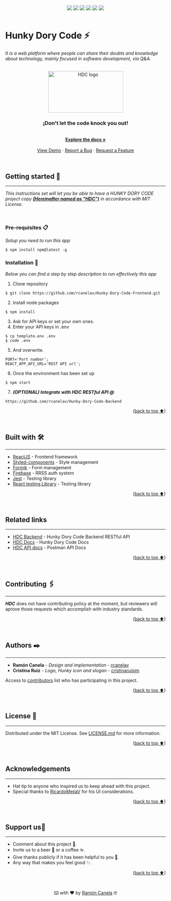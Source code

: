 <div id="top"></div>
<div align="center">
    <img src="https://img.shields.io/github/issues/rcanelav/Hunky-Dory-Code-Frontend" />
    <img src="https://img.shields.io/github/forks/rcanelav/Hunky-Dory-Code-Frontend" />
    <img src="https://img.shields.io/github/stars/rcanelav/Hunky-Dory-Code-Frontend" />
    <img src="https://img.shields.io/github/license/rcanelav/Hunky-Dory-Code-Frontend" />
    <img src="https://img.shields.io/github/commit-activity/m/rcanelav/Hunky-Dory-Code-Frontend" />
    <img src="https://img.shields.io/twitter/url?url=https%3A%2F%2Fgithub.com%2Frcanelav%2FHunky-Dory-Code-Frontend" />
</div>

</br>

# Hunky Dory Code ⚡

_It is a web platform where people can share their doubts and knowledge about technology, mainly focused in software development, via Q&A._

<br />

<div align="center">
  <a href="https://github.com/rcanelav/Hunky-Dory-Code-Frontend/">
    <img src="https://res.cloudinary.com/rayci/image/upload/v1646335388/logo_rmhaes.png" alt="HDC logo" width="235" height="130">
  </a>

  <h3 align="center">¡Don't let the code knock you out!</h3>

  <p align="center">
    <br />
    <a href="https://github.com/rcanelav/Hunky-Dory-Code-Docs"><strong>Explore the docs »</strong></a>
    <br />
    <br />
    <a href="https://rcanelav.github.io/Hunky-Dory-Code-Frontend/">View Demo</a>
    ·
    <a href="https://github.com/rcanelav/Hunky-Dory-Code-Frontend/issues">Report a Bug</a>
    ·
    <a href="https://github.com/rcanelav/Hunky-Dory-Code-Frontend/issues">Request a Feature</a>
  </p>
</div>
<br />


## Getting started 🚀
---

_This instructions set will let you be able to have a HUNKY DORY CODE project copy ***<u>(Hereinafter named as "HDC")</u>*** in accordance with MIT License._

</br>

### Pre-requisites 📋

_Setup you need to run this app_

```
$ npm install npm@latest -g
```

### Installation 🔧

_Below you can find a step by step description to run effectively this app_

1. Clone repository
```
$ git clone https://github.com/rcanelav/Hunky-Dory-Code-Frontend.git
```

2. Install node packages

```
$ npm install
```

3. Ask for API keys or set your own ones.
4. Enter your API keys in .env
```
$ cp template.env .env
$ code .env
```

5. And overwrite.

```
PORT='Port number';
REACT_APP_API_URL='REST API url';
```

6. Once the environment has been set up

```
$ npm start
```

7. ***(OPTIONAL) Integrate with HDC RESTful API @***

```
https://github.com/rcanelav/Hunky-Dory-Code-Backend
```
<p align="right">(<a href="#top">back to top ⬆</a>)</p>
</br>

## Built with 🛠️
---

* [ReactJS](https://reactjs.org/) - Frontend framework
* [Styled-components](https://styled-components.com/) - Style management 
* [Formik](https://formik.org/) - Form management
* [Firebase](https://firebase.google.com/) - RRSS auth system
* [Jest](https://jestjs.io/es-ES/) - Testing library
* [React testing Library](https://testing-library.com/docs/react-testing-library/intro/) - Testing library
<p align="right">(<a href="#top">back to top ⬆</a>)</p>
</br>

## Related links
---
* [HDC Backend](https://github.com/rcanelav/Hunky-Dory-Code-Backend) - Hunky Dory Code Backend RESTful API
* [HDC Docs](https://github.com/rcanelav/Hunky-Dory-Code-Docs) - Hunky Dory Code Docs
* [HDC API docs](https://documenter.getpostman.com/view/11049007/UVRGEPag) - Postman API Docs
<p align="right">(<a href="#top">back to top ⬆</a>)</p>
</br>

## Contributing 🖇️
---

***HDC*** does not have contributing policy at the moment, but reviewers will aprove those requests which accomplish with industry standards.
<p align="right">(<a href="#top">back to top ⬆</a>)</p>
</br>

## Authors ✒️
---

* **Ramón Canela** - *Design and implementation* - [rcanelav](https://github.com/rcanelav)
* **Cristina Ruiz** - *Logo, Hunky icon and slogan* - [cristinaruisim](https://github.com/cristinaruisim)

Access to [contributors](https://github.com/rcanelav/Hunky-Dory-Code-Frontend/graphs/contributors) list who has participating in this project.
<p align="right">(<a href="#top">back to top ⬆</a>)</p>
</br>

## License 📄
---

Distributed under the MIT License. See [LICENSE.md](LICENSE.md) for more information.
<p align="right">(<a href="#top">back to top ⬆</a>)</p>
</br>

## Acknowledgements
---
* Hat tip to anyone who inspired us to keep ahead with this project.
* Special thanks to [RicardoMejiaV](https://github.com/RicardoMejiaV) for his UI considerations.
<p align="right">(<a href="#top">back to top ⬆</a>)</p>
</br>

## Support us🎁
---

* Comment about this project 📢.
* Invite us to a beer 🍺 or a coffee ☕. 
* Give thanks publicly if it has been helpful to you 📱.
* Any way that makes you feel good ✨.
<p align="right">(<a href="#top">back to top ⬆</a>)</p>
</br>

<p align="center">⌨️ with ❤️ by <a href="https://linkedin.com/in/rcanelav">Ramón Canela</a> 🤓</p>
